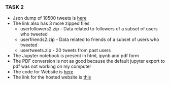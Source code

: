 ### TASK 2

- Json dump of 10500 tweets is [here](https://iiitaphyd-my.sharepoint.com/:f:/g/personal/pulak_malhotra_students_iiit_ac_in/EoZFmJ6Aa_BFu2lMCOWw3xQBPltH9pWuxRccwXTUvH7i3g?e=QfxB0p)
- The link also has 3 more zipped files
	- userfollowers2.zip - Data related to followers of a subset of users who tweeted
	- userfriends2.zip - Data related to friends of a subset of users who tweeted
	- usertweets.zip - 20 tweets from past users
- The Jupyter notebook is present in html, ipynb and pdf form
- The PDF conversion is not as good because the default jupyter export to pdf was not working on my computer
- The code for Website is [here](https://github.com/PulakIIIT/Website-Twitter)
- The link for the hosted website is [this](https://website-twitter.pulakiiit.vercel.app)
